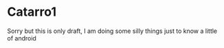 # Catarro1
Sorry but this is only draft, I am doing some silly things just to know a little of android
